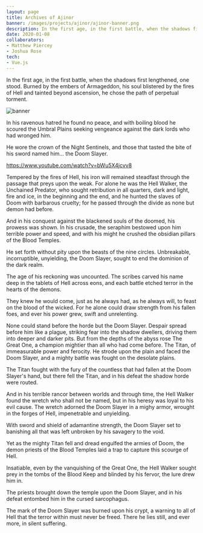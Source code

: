 ```yaml
---
layout: page
title: Archives of Ajinor
banner: /images/projects/ajinor/ajinor-banner.png
description: In the first age, in the first battle, when the shadows first lengthened, one stood. Burned by the embers of Armageddon, his soul blistered by the fires of Hell and tainted beyond ascension, he chose the path of perpetual torment.
date: 2020-01-08
collaborators: 
- Matthew Piercey
- Joshua Rose
tech:
- Vue.js
---
```


In the first age, in the first battle, when the shadows first lengthened, one stood. Burned by the embers of Armageddon, his soul blistered by the fires of Hell and tainted beyond ascension, he chose the path of perpetual torment.

![banner](/images/projects/ajinor/ajinor-banner.png "Some caption goes here")

In his ravenous hatred he found no peace, and with boiling blood he scoured the Umbral Plains seeking vengeance against the dark lords who had wronged him.

He wore the crown of the Night Sentinels, and those that tasted the bite of his sword named him... the Doom Slayer.

https://www.youtube.com/watch?v=bWu5X4jcvv8

Tempered by the fires of Hell, his iron will remained steadfast through the passage that preys upon the weak. For alone he was the Hell Walker, the Unchained Predator, who sought retribution in all quarters, dark and light, fire and ice, in the beginning and the end, and he hunted the slaves of Doom with barbarous cruelty; for he passed through the divide as none but demon had before.

And in his conquest against the blackened souls of the doomed, his prowess was shown. In his crusade, the seraphim bestowed upon him terrible power and speed, and with his might he crushed the obsidian pillars of the Blood Temples.

He set forth without pity upon the beasts of the nine circles. Unbreakable, incorruptible, unyielding, the Doom Slayer, sought to end the dominion of the dark realm.

The age of his reckoning was uncounted. The scribes carved his name deep in the tablets of Hell across eons, and each battle etched terror in the hearts of the demons.

They knew he would come, just as he always had, as he always will, to feast on the blood of the wicked. For he alone could draw strength from his fallen foes, and ever his power grew, swift and unrelenting.

None could stand before the horde but the Doom Slayer. Despair spread before him like a plague, striking fear into the shadow dwellers, driving them into deeper and darker pits. But from the depths of the abyss rose The Great One, a champion mightier than all who had come before. The Titan, of immeasurable power and ferocity. He strode upon the plain and faced the Doom Slayer, and a mighty battle was fought on the desolate plains.

The Titan fought with the fury of the countless that had fallen at the Doom Slayer's hand, but there fell the Titan, and in his defeat the shadow horde were routed.

And in his terrible rancor between worlds and through time, the Hell Walker found the wretch who shall not be named, but in his heresy was loyal to his evil cause. The wretch adorned the Doom Slayer in a mighy armor, wrought in the forges of Hell, impenetrable and unyielding.

With sword and shield of adamantine strength, the Doom Slayer set to banishing all that was left unbroken by his savagery to the void.

Yet as the mighty Titan fell and dread engulfed the armies of Doom, the demon priests of the Blood Temples laid a trap to capture this scourge of Hell.

Insatiable, even by the vanquishing of the Great One, the Hell Walker sought prey in the tombs of the Blood Keep and blinded by his fervor, the lure drew him in.

The priests brought down the temple upon the Doom Slayer, and in his defeat entombed him in the cursed sarcophagus.

The mark of the Doom Slayer was burned upon his crypt, a warning to all of Hell that the terror within must never be freed. There he lies still, and ever more, in silent suffering.